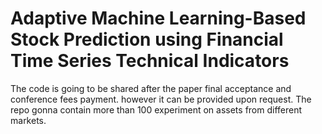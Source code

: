 # Adaptive Machine Learning-Based Stock Prediction using Financial Time Series Technical Indicators
The code is going to be shared after the paper final acceptance and conference fees payment. however it can be provided upon request.
The repo gonna contain more than 100 experiment on assets from different markets.

